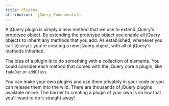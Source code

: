 ```yaml
---
title: Plugins
attribution:  jQuery Fundamentals
---
```

A jQuery plugin is simply a new method that we use to extend jQuery's prototype
object.  By extending the prototype object you enable all jQuery objects to
inherit any methods that you add.  As established, whenever you call `jQuery()`
you're creating a new jQuery object, with all of jQuery's methods inherited.

The idea of a plugin is to do something with a collection of elements.  You
could consider each method that comes with the jQuery core a plugin, like
`fadeOut` or `addClass`.

You can make your own plugins and use them privately in your code or you can
release them into the wild.  There are thousands of jQuery plugins available
online.  The barrier to creating a plugin of your own is so low that you'll
want to do it straight away!
